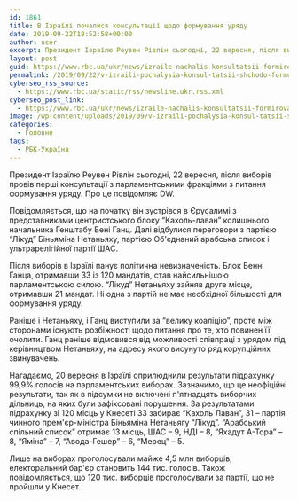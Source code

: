```yaml
---
id: 1861
title: В Ізраїлі почалися консультації щодо формування уряду
date: 2019-09-22T18:52:58+00:00
author: user
excerpt: Президент Ізраїлю Реувен Рівлін сьогодні, 22 вересня, після виборів провів перші консультації з парламентськими фракціями з питання формування уряду. Про це...
layout: post
guid: https://www.rbc.ua/ukr/news/izraile-nachalis-konsultatsii-formirovaniyu-1569177427.html
permalink: /2019/09/22/v-izraili-pochalysia-konsul-tatsii-shchodo-formuvannia-uriadu/
cyberseo_rss_source:
  - https://www.rbc.ua/static/rss/newsline.ukr.rss.xml
cyberseo_post_link:
  - https://www.rbc.ua/ukr/news/izraile-nachalis-konsultatsii-formirovaniyu-1569177427.html
image: /wp-content/uploads/2019/09/v-izraili-pochalysia-konsul-tatsii-shchodo-formuvannia-uriadu.jpg
categories:
  - Головне
tags:
  - РБК-Україна
---
```

Президент Ізраїлю Реувен Рівлін сьогодні, 22 вересня, після виборів провів перші консультації з парламентськими фракціями з питання формування уряду. Про це повідомляє DW.

Повідомляється, що на початку він зустрівся в Єрусалимі з представниками центристського блоку &#8220;Кахоль-лаван&#8221; колишнього начальника Генштабу Бені Ганц. Далі відбулися переговори з партією &#8220;Лікуд&#8221; Біньяміна Нетаньяху, партією Об'єднаний арабська список і ультрарелігійної партії ШАС.

Після виборів в Ізраїлі панує політична невизначеність. Блок Бенні Ганца, отримавши 33 із 120 мандатів, став найсильнішою парламентською силою. &#8220;Лікуд&#8221; Нетаньяху зайняв друге місце, отримавши 21 мандат. Ні одна з партій не має необхідної більшості для формування уряду.

Раніше і Нетаньяху, і Ганц виступили за &#8220;велику коаліцію&#8221;, проте між сторонами існують розбіжності щодо питання про те, хто повинен її очолити. Ганц раніше відмовився від можливості співпраці з урядом під керівництвом Нетаньяху, на адресу якого висунуто ряд корупційних звинувачень.

Нагадаємо, 20 вересня в Ізраїлі оприлюднили результати підрахунку 99,9% голосів на парламентських виборах. Зазначимо, що це неофіційні результати, так як в підсумки не включені п'ятнадцять виборчих дільниць, на яких були зафіксовані порушення. За результатами підрахунку зі 120 місць у Кнесеті 33 забирає &#8220;Кахоль Лаван&#8221;, 31 &#8211; партія чинного прем'єр-міністра Біньяміна Нетаньягу &#8220;Лікуд&#8221;. &#8220;Арабський спільний список&#8221; отримає 13 місць, ШАС &#8211; 9, НДІ &#8211; 8, &#8220;Яхадут А-Тора&#8221; &#8211; 8, &#8220;Яміна&#8221; &#8211; 7, &#8220;Авода-Гешер&#8221; &#8211; 6, &#8220;Мерец&#8221; &#8211; 5.

Лише на виборах проголосували майже 4,5 млн виборців, електоральний бар'єр становить 144 тис. голосів. Також повідомляється, що 120 тис. виборців проголосували за партії, що не пройшли у Кнесет.